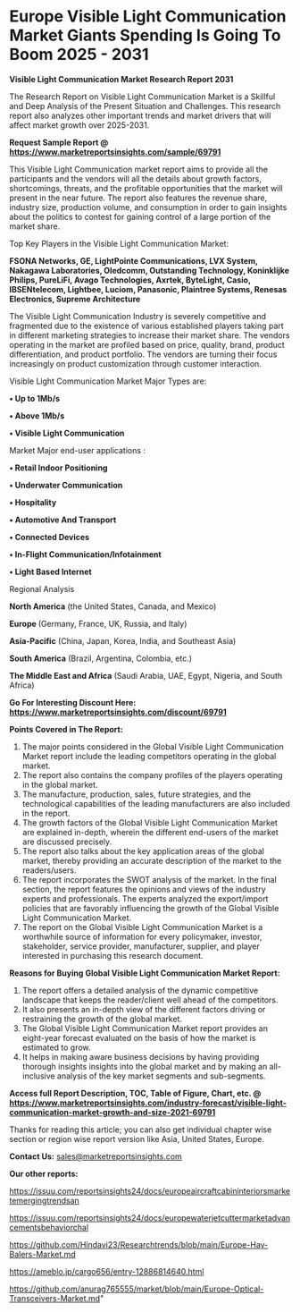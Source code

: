 # Europe Visible Light Communication Market Giants Spending Is Going To Boom 2025 - 2031

<strong>Visible Light Communication Market Research Report 2031</strong>

The Research Report on Visible Light Communication Market is a Skillful and Deep Analysis of the Present Situation and Challenges. This research report also analyzes other important trends and market drivers that will affect market growth over 2025-2031.

<strong>Request Sample Report @ <a href=https://www.marketreportsinsights.com/sample/69791>https://www.marketreportsinsights.com/sample/69791</a></strong>

This Visible Light Communication market report aims to provide all the participants and the vendors will all the details about growth factors, shortcomings, threats, and the profitable opportunities that the market will present in the near future. The report also features the revenue share, industry size, production volume, and consumption in order to gain insights about the politics to contest for gaining control of a large portion of the market share.

Top Key Players in the Visible Light Communication Market:

<strong>FSONA Networks, GE, LightPointe Communications, LVX System, Nakagawa Laboratories, Oledcomm, Outstanding Technology, Koninklijke Philips, PureLiFi, Avago Technologies, Axrtek, ByteLight, Casio, IBSENtelecom, Lightbee, Luciom, Panasonic, Plaintree Systems, Renesas Electronics, Supreme Architecture</strong>

The Visible Light Communication Industry is severely competitive and fragmented due to the existence of various established players taking part in different marketing strategies to increase their market share. The vendors operating in the market are profiled based on price, quality, brand, product differentiation, and product portfolio. The vendors are turning their focus increasingly on product customization through customer interaction.

Visible Light Communication Market Major Types are:

<strong>• Up to 1Mb/s

• Above 1Mb/s

• Visible Light Communication</strong>

Market Major end-user applications :

<strong>• Retail Indoor Positioning

• Underwater Communication

• Hospitality

• Automotive And Transport

• Connected Devices

• In-Flight Communication/Infotainment

• Light Based Internet</strong>

Regional Analysis

</u><strong><b>North America</b></strong> (the United States, Canada, and Mexico)

<strong><b>Europe </b></strong>(Germany, France, UK, Russia, and Italy)

<strong><b>Asia-Pacific</b></strong> (China, Japan, Korea, India, and Southeast Asia)

<strong><b>South America</b></strong> (Brazil, Argentina, Colombia, etc.)

<strong><b>The Middle East and Africa</b></strong> (Saudi Arabia, UAE, Egypt, Nigeria, and South Africa)

<strong>Go For Interesting Discount Here: <a href=https://www.marketreportsinsights.com/discount/69791>https://www.marketreportsinsights.com/discount/69791</a></strong>

<strong>Points Covered in The Report:</strong>
<ol>
  <li>The major points considered in the Global Visible Light Communication Market report include the leading competitors operating in the global market.</li>
  <li>The report also contains the company profiles of the players operating in the global market.</li>
  <li>The manufacture, production, sales, future strategies, and the technological capabilities of the leading manufacturers are also included in the report.</li>
  <li>The growth factors of the Global Visible Light Communication Market are explained in-depth, wherein the different end-users of the market are discussed precisely.</li>
  <li>The report also talks about the key application areas of the global market, thereby providing an accurate description of the market to the readers/users.</li>
  <li>The report incorporates the SWOT analysis of the market. In the final section, the report features the opinions and views of the industry experts and professionals. The experts analyzed the export/import policies that are favorably influencing the growth of the Global Visible Light Communication Market.</li>
  <li>The report on the Global Visible Light Communication Market is a worthwhile source of information for every policymaker, investor, stakeholder, service provider, manufacturer, supplier, and player interested in purchasing this research document.</li>
</ol>
<strong>Reasons for Buying Global Visible Light Communication Market Report:</strong>

<ol>
  <li>The report offers a detailed analysis of the dynamic competitive landscape that keeps the reader/client well ahead of the competitors.</li>
  <li>It also presents an in-depth view of the different factors driving or restraining the growth of the global market.</li>
  <li>The Global Visible Light Communication Market report provides an eight-year forecast evaluated on the basis of how the market is estimated to grow.</li>
  <li>It helps in making aware business decisions by having providing thorough insights insights into the global market and by making an all-inclusive analysis of the key market segments and sub-segments.</li>
</ol>
<strong>Access full Report Description, TOC, Table of Figure, Chart, etc. @ <a href=https://www.marketreportsinsights.com/industry-forecast/visible-light-communication-market-growth-and-size-2021-69791>https://www.marketreportsinsights.com/industry-forecast/visible-light-communication-market-growth-and-size-2021-69791</a></strong>


Thanks for reading this article; you can also get individual chapter wise section or region wise report version like Asia, United States, Europe.

<strong>Contact Us:</strong>
sales@marketreportsinsights.com

<strong>Our other reports:</strong>

<a href=https://issuu.com/reportsinsights24/docs/europeaircraftcabininteriorsmarketemergingtrendsan>https://issuu.com/reportsinsights24/docs/europeaircraftcabininteriorsmarketemergingtrendsan</a>

<a href=https://issuu.com/reportsinsights24/docs/europewaterjetcuttermarketadvancementsbehaviorchal>https://issuu.com/reportsinsights24/docs/europewaterjetcuttermarketadvancementsbehaviorchal</a>

<a href=https://github.com/Hindavi23/Researchtrends/blob/main/Europe-Hay-Balers-Market.md>https://github.com/Hindavi23/Researchtrends/blob/main/Europe-Hay-Balers-Market.md</a>

<a href=https://ameblo.jp/cargo656/entry-12886814640.html>https://ameblo.jp/cargo656/entry-12886814640.html</a>

<a href=https://github.com/anurag765555/market/blob/main/Europe-Optical-Transceivers-Market.md>https://github.com/anurag765555/market/blob/main/Europe-Optical-Transceivers-Market.md</a>"
